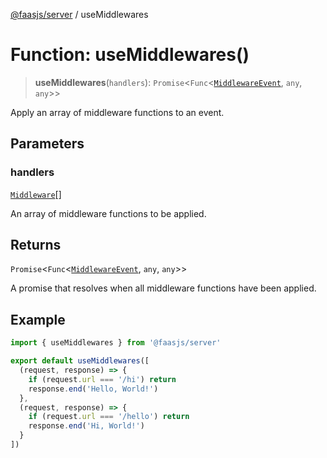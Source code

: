 [@faasjs/server](../README.md) / useMiddlewares

# Function: useMiddlewares()

> **useMiddlewares**(`handlers`): `Promise`\<`Func`\<[`MiddlewareEvent`](../type-aliases/MiddlewareEvent.md), `any`, `any`\>\>

Apply an array of middleware functions to an event.

## Parameters

### handlers

[`Middleware`](../type-aliases/Middleware.md)[]

An array of middleware functions to be applied.

## Returns

`Promise`\<`Func`\<[`MiddlewareEvent`](../type-aliases/MiddlewareEvent.md), `any`, `any`\>\>

A promise that resolves when all middleware functions have been applied.

## Example

```typescript
import { useMiddlewares } from '@faasjs/server'

export default useMiddlewares([
  (request, response) => {
    if (request.url === '/hi') return
    response.end('Hello, World!')
  },
  (request, response) => {
    if (request.url === '/hello') return
    response.end('Hi, World!')
  }
])
```
